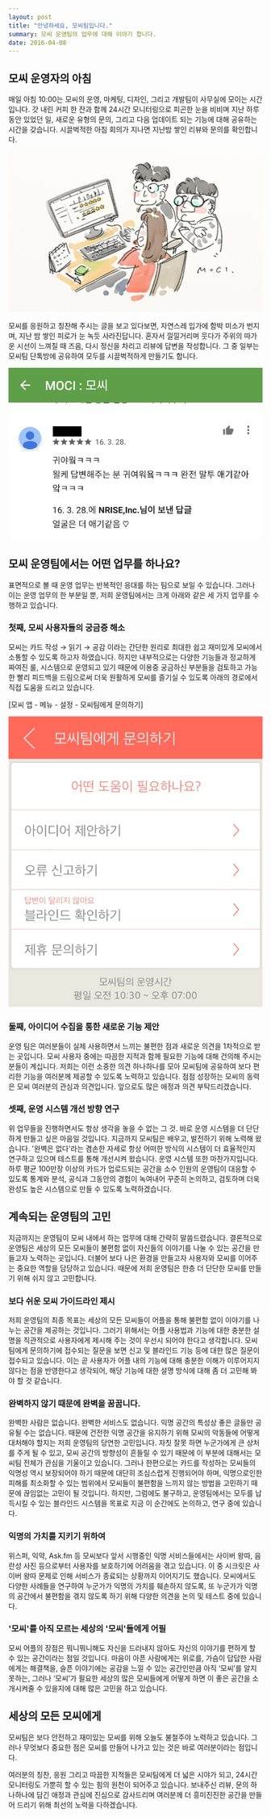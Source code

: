 ```yaml
---
layout: post
title: "안녕하세요, 모씨팀입니다."
summary: 모씨 운영팀의 업무에 대해 이야기 합니다.
date: 2016-04-08
---
```

## 모씨 운영자의 아침
매일 아침 10:00는 모씨의 운영, 마케팅, 디자인, 그리고  개발팀이 사무실에 모이는 시간입니다.
갓 내린 커피 한 잔과 함께 24시간 모니터링으로 피곤한 눈을 비비며 지난 하루 동안 있었던 일,
새로운 유형의 문의, 그리고 다음 업데이트 되는 기능에 대해 공유하는 시간을 갖습니다. 시끌벅적한
아침 회의가 지나면 지난밤 쌓인 리뷰와 문의를 확인합니다. 

![](/images/20160408/0.jpg)

모씨를 응원하고 칭찬해 주시는 글을 보고 있다보면, 자연스레 입가에 함박 미소가 번지며, 지난 밤
쌓인 피로가 눈 녹듯 사라진답니다. 혼자서 낄낄거리며 웃다가 주위의 따가운 시선이 느껴질 때 즈음,
다시 정신을 차리고 리뷰에 답변을 작성합니다. 그 중 일부는 모씨팀 단톡방에 공유하여 모두를 시끌벅적하게 만들기도 합니다. 

![](/images/20160408/1.png)

## 모씨 운영팀에서는 어떤 업무를 하나요?
 
표면적으로 볼 때 운영 업무는 반복적인 응대를 하는 팀으로 보일 수 있습니다. 그러나 이는 운영
업무의 한 부분일 뿐, 저희 운영팀에서는 크게 아래와 같은 세 가지 업무를 수행하고 있습니다.
 
### 첫째, 모씨 사용자들의 궁금증 해소

모씨는 카드 작성 → 읽기 → 공감 이라는 간단한 원리로 최대한 쉽고 재미있게 모씨에서 소통할 수
있도록 하고자 하였습니다. 하지만 내부적으로는 다양한 기능들과 정교하게 짜여진 룰, 시스템으로
운영되고 있기 때문에 이용중 궁금하신 부분들을 검토하고 가능한 빨리 피드백을 드림으로써 더욱 원활하게
모씨를 즐기실 수 있도록 아래의 경로에서 직접 도움을 드리고 있습니다.

[모씨 앱 - 메뉴 - 설정 - 모씨팀에게 문의하기]

![](/images/20160408/2.jpg)

### 둘째, 아이디어 수집을 통한 새로운 기능 제안

운영 팀은 여러분들이 실제 사용하면서 느끼는 불편한 점과 새로운 의견을 1차적으로 받는 곳입니다.
모씨 사용자 중에는 따끔한 지적과 함께 필요한 기능에 대해 건의해 주시는 분들이 계십니다. 저희는
이런 소중한 의견 하나하나를 모아 모씨팀에 공유하여 보다 편리한 기능을 여러분께 제공할 수 있도록
노력하고 있습니다. 점점 성장하는 모씨의 동력은 모씨 여러분의 관심과 의견입니다.
앞으로도 많은 애정과 의견 부탁드리겠습니다.

### 셋째, 운영 시스템 개선 방향 연구

위 업무들을 진행하면서도 항상 생각을 놓을 수 없는 그 것. 바로 운영 시스템을 더 단단하게 만들고
싶은 마음일 것입니다. 지금까지 모씨팀은 배우고, 발전하기 위해 노력해 왔습니다. '완벽은 없다'라는
겸손한 자세로 항상 어떠한 방식의 시스템이 더 효율적인지 연구하고 있으며 테스트를 통해 개선시켜
왔습니다. 운영 시스템 또한 마찬가지입니다. 하루 평균 100만장 이상의 카드가 업로드되는 공간을
소수 인원의 운영팀이 대응할 수 있도록 통계와 분석, 공식과 그동안의 경험이 녹여내어 꾸준히
논의하고, 검토하며 더욱 완성도 높은 시스템으로 만들 수 있도록 노력하겠습니다.

## 계속되는 운영팀의 고민
 
지금까지는 운영팀이 모씨 내에서 하는 업무에 대해 간략히 말씀드렸습니다. 결론적으로 운영팀은
세상의 모든 모씨들이 불편함 없이 자신들의 이야기를 나눌 수 있는 공간을 만들고자 노력하는
곳입니다. 더불어 보다 나은 환경을 만들고자 사용자와 모씨를 이어주는 중요한 역할을 담당하고
있습니다. 때문에 저희 운영팀은 한층 더 단단한 모씨를 만들기 위해 쉬지 않고 고민합니다.
 
### 보다 쉬운 모씨 가이드라인 제시

저희 운영팀의 최종 목표는 세상의 모든 모씨들이 어플을 통해 불편함 없이 이야기를 나누는
공간을 제공하는 것입니다. 그러기 위해서는 어플 사용법과 기능에 대한 충분한 설명을 직관적으로
사용자에게 제시해 주는 것이 우선시 되어야 한다고 생각합니다. 모씨팀에게 문의하기에 접수되는
질문을 보면 신고 및 블라인드 기능 등에 대한 많은 질문이 접수되고 있습니다. 이는 곧 사용자가
어플 내의 기능에 대해 충분한 이해가 이루어지지 않다는 점을 반영한다고 생각되어, 해당 기능에
대한 설명 방식에 대해 좀 더 고민해 봐야 할 것 같습니다.

### 완벽하지 않기 때문에 완벽을 꿈꿉니다.

완벽한 사람은 없습니다. 완벽한 서비스도 없습니다. 익명 공간의 특성상 좋은 글들만 공유될 수는
없습니다. 때문에 건전한 익명 공간을 유지하기 위해 모씨의 악동들에 어떻게 대처해야 할지는 저희
운영팀의 당연한 고민입니다. 자칫 잘못 하면 누군가에게 큰 상처를 주게 될 수 있고, 모씨 공간의
방향성이 흔들릴 수 있기 때문에 이 부분에 대해서는 모씨팀 전체가 관심을 기울이고 있습니다.
그러나 한편으로는 카드를 작성하는 모씨들의 익명성 역시 보장되어야 하기 때문에 대단히 조심스럽게
진행되어야 하며, 익명으로인한 피해를 최소화할 수 있는 범위에서  모씨들이 불편함을 느끼지 않는
방법을 고민하기 때문에  끊임없는 고민이 될 것입니다. 하지만, 그럼에도 불구하고, 운영팀에서는
모두를 납득시킬 수 있는 블라인드 시스템을 목표로 지금 이 순간에도 논의하고, 연구 중에 있습니다.

### 익명의 가치를 지키기 위하여

위스퍼, 익약, Ask.fm 등 모씨보다 앞서 시행중인 익명 서비스들에서는 사이버 왕따, 음란성 사진
등으로부터 사용자를 보호하기에 어려움을 겪고 있습니다. 이 중 시크릿은 사이버 왕따 문제로 인해
서비스가 종료되는 상황까지 이어지기도 했습니다. 모씨에서도 다양한 사례들을 연구하여 누군가가
익명의 가치를 훼손하지 않도록, 또 누군가가 익명의 공간에서 불편함을 겪지 않도록 하기 위해
다양한 의견을 논의 및 테스트 중에 있습니다.
 
### '모씨'를 아직 모르는 세상의 '모씨'들에게 어필

모씨 어플의 장점은 뭐니뭐니해도 자신을 드러내지 않아도 자신의 이야기를 편하게 할 수 있는
공간이라는 점일 것입니다. 마음이 아픈 사람에게는 위로를, 가슴이 답답한 사람에게는 해결책을,
슬픈 이야기에는 공감을 느낄 수 있는 공간인만큼 아직 ‘모씨’를 알지 못하는, 그러나 ‘모씨’가
필요한 세상의 많은 모씨들에게 어떻게 하면 이 좋은 공간을 소개시켜줄 수 있을지에 대해 많은 고민을 하고 있습니다.


## 세상의 모든 모씨에게

모씨팀은 보다 안전하고 재미있는 모씨를 위해 오늘도 불철주야 노력하고 있습니다. 그러나 무엇보다
중요한 점은 모씨를 만들어 나가고 있는 것은 바로 여러분이라는 점입니다.

여러분의 칭찬, 응원 그리고 따끔한 지적들은 모씨팀에게 더 넓은 시야가 되고, 24시간 모니터링도
가뿐히 할 수 있는 힘의 원천이 되어주고 있습니다. 보내주신 리뷰, 문의 하나하나에 담긴 애정과
관심에 진심으로 감사드리며 여러분께 더 흥미진진한 공간을 만들어 드리기 위해 최선의 노력을 다하겠습니다.
